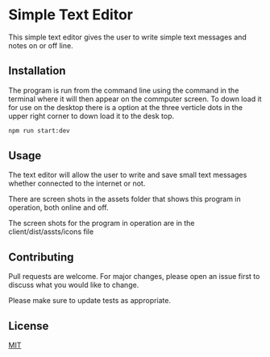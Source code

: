 # Simple Text Editor

This simple text editor gives the user to write simple text messages and notes on or off line. 

## Installation

The program is run from the command line using the command  in the terminal where it will then appear on the commputer screen.  To down load it for use on the desktop there is a option at the three verticle dots in the upper right corner to down load it to the desk top.
```bash
npm run start:dev
```

## Usage

The text editor will allow the user to write and save small text messages whether connected to the internet or not.

There are screen shots in the assets folder that shows this program in operation, both online and off.

The screen shots for the program in operation are in the client/dist/assts/icons file

## Contributing
Pull requests are welcome. For major changes, please open an issue first to discuss what you would like to change.

Please make sure to update tests as appropriate.

## License
[MIT](https://choosealicense.com/licenses/mit/)